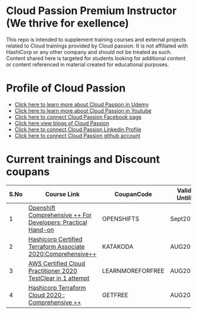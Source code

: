 # Cloud Passion Premium Instructor (We thrive for exellence)
This repo is intended to supplement training courses and external projects related to Cloud trainings provided by Cloud passion. It is not affiliated with HashiCorp or any other company  and should not be treated as such. Content shared here is targeted for students looking for additional content or content referenced in material created for educational purposes.

# Profile of Cloud Passion 

- [Click here to learn more about Cloud Passion in Udemy ](https://www.udemy.com/user/anurag-gupta-12/)
- [Click here to learn more about Cloud Passion in Youtube ](https://www.youtube.com/channel/UCmSEJGXOw06z9TZleF5H6kw)
- [Click here to connect Cloud Passion Facebook page ](https://www.facebook.com/Cloud-Passion-101292228327528/)
- [Click here view blogs of Cloud Passion ](https://medium.com/@anurag4516)
- [Click here to connect Cloud Passion Linkedin Profile  ](https://www.linkedin.com/in/cloud-passion-79b3921b2/)
- [Click here to connect Cloud Passion github account  ](https://github.com/cloudpassion1801)




# Current trainings and Discount coupans 
| S.No | Course Link                                                  | CoupanCode       | Valid Untill |
|------|--------------------------------------------------------------|------------------|--------------|
| 1    | [Openshift Comprehensive ++ For Developers: Practical Hand-on](https://www.udemy.com/course/openshift-comprehensive-for-developers-practical-hand-on/?couponCode=OPENSHIFTS)| OPENSHIFTS| Sept2020|
| 2    | [Hashicorp Certified Terraform Associate 2020:Comprehensive++](https://www.udemy.com/course/hashicorp-certified-terraform-associate-comprehensive/) | KATAKODA        | AUG2020      |
| 3    | [AWS Certified Cloud Practitioner 2020 TestClear in 1 attempt](https://www.udemy.com/course/aws-cloud-practitioner_2020-practice-test_clear-in-1-attempt/) | LEARNMOREFORFREE | AUG2020      |
| 4 | [Hashicorp Terraform Cloud 2020 : Comprehensive ++](https://www.udemy.com/course/hashicorp-terraform-cloud-2020-comprehensive/learn/lecture/21290770?couponCode=GETFREE) | GETFREE| AUG2020 |
